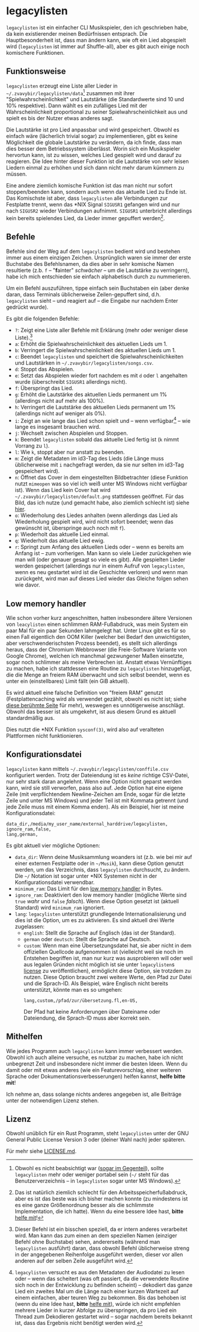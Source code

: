 # legacylisten
`legacylisten` ist ein einfacher CLI Musikspieler, den ich geschrieben
habe, da kein existierender meinen Bedürfnissen entsprach.  Die
Hauptbesonderheit ist, dass man ändern kann, wie oft ein Lied
abgespielt wird (`legacylisten` ist immer auf Shuffle-all), aber es
gibt auch einige noch komischere Funktionen.

## Funktionsweise
`legacylisten` erzeugt eine Liste aller Lieder in
`~/.zvavybir/legacylisten/data`[^1] zusammen mit ihrer
"Spielwahrscheinlichkeit" und Lautstärke (die Standardwerte sind 10
und 10% respektive).  Dann wählt es ein zufälliges Lied mit der
Wahrscheinlichkeit proportional zu seiner Spielwahrscheinlichkeit aus
und spielt es bis der Nutzer etwas anderes sagt.

Die Lautstärke ist pro Lied anpassbar und wird gespeichert.  Obwohl es
einfach wäre (lächerlich trivial sogar) zu implementieren, gibt es
keine Möglichkeit die globale Lautstärke zu verändern, da ich finde,
dass man dies besser dem Betriebssystem überlässt.  Worin sich ein
Musikspieler hervortun kann, ist zu wissen, welches Lied gespielt wird
und darauf zu reagieren.  Die Idee hinter dieser Funktion ist die
Lautstärke von sehr leisen Liedern einmal zu erhöhen und sich dann
nicht mehr darum kümmern zu müssen.

Eine andere ziemlich komische Funktion ist das man nicht nur sofort
stoppen/beenden kann, sondern auch wenn das aktuelle Lied zu Ende ist.
Das Komischste ist aber, dass `legacylisten` alle Verbindungen zur
Festplatte trennt, wenn das *NIX Signal `SIGUSR1` gefangen wird und
nur nach `SIGUSR2` wieder Verbindungen aufnimmt.  `SIGUSR1`
unterbricht allerdings kein bereits spielendes Lied, da Lieder immer
gepuffert werden[^2].

## Befehle
Befehle sind der Weg auf dem `legacylisten` bedient wird und bestehen
immer aus einem einzigen Zeichen.  Ursprünglich waren sie immer der
erste Buchstabe des Befehlsnamen, da dies aber in sehr komische Namen
resultierte (z.b. `f` – "**f**ainter" *schwächer* – um die Lautstärke
zu verringern), habe ich mich entschieden sie einfach alphabetisch
durch zu nummerieren.

Um ein Befehl auszuführen, tippe einfach sein Buchstaben ein (aber
denke daran, dass Terminals üblicherweise Zeilen-gepuffert sind,
d.h. `legacylisten` sieht – und reagiert auf – die Eingabe nur nachdem
Enter gedrückt wurde).

Es gibt die folgenden Befehle:

* `?`: Zeigt eine Liste aller Befehle mit Erklärung (mehr oder weniger
  diese Liste).[^3]
* `a`: Erhöht die Spielwahrscheinlichkeit des aktuellen Lieds um 1.
* `b`: Verringert die Spielwahrscheinlichkeit des aktuellen Lieds um 1.
* `c`: Beendet `legacylisten` und speichert die
  Spielwahrscheinlichkeiten und Lautstärken in
  `~/.zvavybir/legacylisten/songs.csv`.
* `d`: Stoppt das Abspielen.
* `e`: Setzt das Abspielen wieder fort nachdem es mit `d` oder `l`
  angehalten wurde (überschreibt `SIGUSR1` allerdings nicht).
* `f`: Überspringt das Lied.
* `g`: Erhöht die Lautstärke des aktuellen Lieds permanent um 1%
  (allerdings nicht auf mehr als 100%).
* `h`: Verringert die Lautstärke des aktuellen Lieds permanent um 1%
  (allerdings nicht auf weniger als 0%).
* `i`: Zeigt an wie lange das Lied schon spielt und – wenn
  verfügbar[^4] – wie lange es insgesamt brauchen wird.
* `j`: Wechselt zwischen Abspielen und Stoppen.
* `k`: Beendet `legacylisten` sobald das aktuelle Lied fertig ist (`k`
  nimmt Vorrang zu `l`).
* `l`: Wie `k`, stoppt aber nur anstatt zu beenden.
* `m`: Zeigt die Metadaten im id3-Tag des Lieds (die Länge muss
  üblicherweise mit `i` nachgefragt werden, da sie nur selten im
  id3-Tag gespeichert wird).
* `n`: Öffnet das Cover in dem eingestellten Bildbetrachter (diese
  Funktion nutzt `mimeopen` was so viel ich weiß unter MS Windows
  nicht verfügbar ist).  Wenn das Lied kein Cover hat wird
  `~/.zvavybir/legacylisten/default.png` stattdessen geöffnet.  Für
  das Bild, das ich nutze (und gemacht habe, also ziemlich schlecht
  ist) siehe
  [hier](https://github.com/zvavybir/legacylisten/blob/master/imgs/default.png).
* `o`: Wiederholung des Liedes anhalten (wenn allerdings das Lied als
  Wiederholung gespielt wird, wird nicht sofort beendet; wenn das
  gewünscht ist, überspringe auch noch mit `f`).
* `p`: Wiederholt das aktuelle Lied einmal.
* `q`: Wiederholt das aktuelle Lied ewig.
* `r`: Springt zum Anfang des aktuellen Lieds oder – wenn es bereits
  am Anfang ist – zum vorherigen.  Man kann so viele Lieder
  zurückgehen wie man will (oder genauer gesagt so viele es gibt).
  Alle gespielten Lieder werden gespeichert (allerdings nur in einem
  Aufruf von `legacylisten`, wenn es neu gestartet wird ist die
  Geschichte verloren) und wenn man zurückgeht, wird man auf dieses
  Lied wieder das Gleiche folgen sehen wie davor.

## Low memory handler
Wie schon vorher kurz angeschnitten, hatten insbesondere ältere
Versionen von `leacylisten` einen schlimmen RAM-Fußabdruck, was mein
System ein paar Mal für ein paar Sekunden lahmgelegt hat.  Unter Linux
gibt es für so einen Fall eigentlich den OOM Killer (welcher bei
Bedarf den unwichtigsten, aber verschwenderischsten Prozess beendet),
es stellt sich allerdings heraus, dass der Chromium Webbrowser (die
Freie-Software Variante von Google Chrome), welchen ich manchmal
gezwungener Maßen einsetzte, sogar noch schlimmer als meine Verbrechen
ist.  Anstatt etwas Vernünftiges zu machen, habe ich stattdessen eine
Routine zu `legacylisten` hinzugefügt, die die Menge an freiem RAM
überwacht und sich selbst beendet, wenn es unter ein (einstellbares)
Limit fällt (ein GiB aktuell).

Es wird aktuell eine falsche Definition von "freiem RAM" genutzt
(Festplattencaching wird als verwendet gezählt, obwohl es nicht ist;
siehe [diese berühmte Seite](https://www.linuxatemyram.com/) für
mehr), weswegen es unnötigerweise anschlägt.  Obwohl das besser ist
als umgekehrt, ist aus diesem Grund es aktuell standardmäßig aus.

Dies nutzt die *NIX Funktion `sysconf(3)`, wird also auf veralteten
Plattformen nicht funktionieren.

## Konfigurationsdatei
`legacylisten` kann mittels `~/.zvavybir/legacylisten/conffile.csv`
konfiguriert werden.  Trotz der Dateiendung ist es *keine* richtige
CSV-Datei, nur sehr stark daran angelehnt.  Wenn eine Option nicht
geparst werden kann, wird sie still verworfen, pass also auf.  Jede
Option hat eine eigene Zeile (mit verpflichtendem Newline-Zeichen am
Ende, sogar für die letzte Zeile und unter MS Windows) und jeder Teil
ist mit Kommata getrennt (und jede Zeile muss mit einem Komma enden).
Als ein Beispiel, hier ist meine Konfigurationsdatei:
```
data_dir,/media/my_user_name/external_harddrive/legacylisten,
ignore_ram,false,
lang,german,
```

Es gibt aktuell vier mögliche Optionen:
* `data_dir`: Wenn deine Musiksammlung woanders ist (z.b. wie bei mir
  auf einer externen Festplatte oder in `~/Musik`), kann diese Option
  genutzt werden, um das Verzeichnis, dass `legacylisten` durchsucht,
  zu ändern.  Die `~/` Notation ist sogar unter *NIX Systemen nicht in
  der Konfigurationsdatei verwendbar.
* `minimum_ram`: Das Limit für den [low memory
  handler](#low-memory-handler) in Bytes.
* `ignore_ram`: Deaktiviert den low memory handler (mögliche Werte
  sind `true` *wahr* und `false` *falsch*).  Wenn diese Option gesetzt
  ist (aktuell Standard) wird `minimum_ram` ignoriert.
* `lang`: `legacylisten` unterstützt grundlegende
  Internationalisierung und dies ist die Option, um es zu aktivieren.
  Es sind aktuell drei Werte zugelassen:
  * `english`: Stellt die Sprache auf Englisch (das ist der Standard).
  * `german` oder `deutsch`: Stellt die Sprache auf Deutsch.
  * `custom`: Wenn man eine Übersetzungsdatei hat, sie aber nicht in
    dem offiziellen Quellcode aufgenommen ist (vielleicht weil sie
    noch im Entstehen begriffen ist, man nur kurz was ausprobieren
    will oder weil aus legalen Gründen nicht möglich ist sie unter
    `legacylisten`s [license](#lizenz) zu veröffentlichen),
    ermöglicht diese Option, sie trotzdem zu nutzen.  Diese Option
    braucht zwei weitere Werte, den Pfad zur Datei und die Sprach-ID.
    Als Beispiel, wäre Englisch nicht bereits unterstützt, könnte man
    es so umgehen:
	```
	lang,custom,/pfad/zur/übersetzung.fl,en-US,
	```
    Der Pfad hat keine Anforderungen über Dateiname oder Dateiendung,
    die Sprach-ID muss aber korrekt sein.

## Mithelfen
Wie jedes Programm auch `legacylisten` kann immer verbessert werden.
Obwohl ich auch alleine versuche, es nutzbar zu machen, habe ich nicht
unbegrenzt Zeit und insbesondere nicht immer die besten Ideen.  Wenn
du damit oder mit etwas anderes (wie ein Featurevorschlag, einer
weiteren Sprache oder Dokumentationsverbesserungen) helfen kannst,
**helfe bitte mit**!

Ich nehme an, dass solange nichts anderes angegeben ist, alle Beiträge
unter der notwendigen Lizenz stehen.

## Lizenz
Obwohl unüblich für ein Rust Programm, steht `legacylisten` unter der
GNU General Public License Version 3 oder (deiner Wahl nach) jeder
späteren.

Für mehr siehe
[LICENSE.md](https://github.com/zvavybir/legacylisten/blob/master/LICENSE.md).

[^1]: Obwohl es nicht beabsichtigt war ([sogar im
	Gegenteil](https://www.fefe.de/nowindows/)), sollte `legacylisten`
	mehr oder weniger portabel sein (`~/` steht für das
	Benutzerverzeichnis – in `legacylisten` sogar unter MS Windows).

[^2]: Das ist natürlich ziemlich schlecht für den
    Arbeitsspeicherfußabdruck, aber es ist das beste was ich bisher
    machen konnte (zu mindestens ist es eine ganze Größenordnung
    besser als die schlimmste Implementation, die ich hatte).  Wenn du
    eine bessere Idee hast, **bitte** [helfe mit](#mithelfen)!

[^3]: Dieser Befehl ist ein bisschen speziell, da er intern anderes
    verarbeitet wird.  Man kann das zum einen an dem speziellen Namen
    (einziger Befehl ohne Buchstabe) sehen, andererseits (während man
    `legacylisten` ausführt) daran, dass obwohl Befehl üblicherweise
    streng in der angegebenen Reihenfolge ausgeführt werden, dieser
    vor allen anderen auf der selben Zeile ausgeführt wird.

[^4]: `legacylisten` versucht es aus den Metadaten der Audiodatei zu
    lesen oder – wenn das scheitert (was oft passiert, da die
    verwendete Routine sich noch in der Entwicklung zu befinden
    scheint) – dekodiert das ganze Lied ein zweites Mal um die Länge
    nach einer kurzen Wartezeit auf einem einfachen, aber teuren Weg
    zu bekommen.  Bis das behoben ist (wenn du eine Idee hast,
    **bitte** [helfe mit](#mithelfen)), würde ich nicht empfehlen
    mehrere Lieder in kurzer Abfolge zu überspringen, da pro Lied ein
    Thread zum Dekodieren gestartet wird – sogar nachdem bereits
    bekannt ist, dass das Ergebnis nicht benötigt werden wird.
